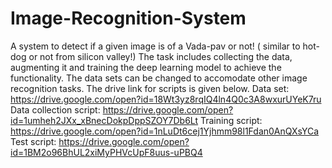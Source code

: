 # Image-Recognition-System
A system to detect if a given image is of a Vada-pav or not! ( similar to hot-dog or not from silicon valley!) The task includes collecting the data, augmenting it and training the deep learning model to achieve the functionality.
The data sets can be changed to accomodate other image recognition tasks.
The drive link for scripts is given below.
Data set: 		
https://drive.google.com/open?id=18Wt3yz8rqIQ4ln4Q0c3A8wxurUYeK7ru
Data collection script: 
https://drive.google.com/open?id=1umheh2JXx_xBnecDokpDppSZOY7Db6Lt
Training script: 
https://drive.google.com/open?id=1nLuDt6cej1Yjhmm98l1Fdan0AnQXsYCa
Test script: 
https://drive.google.com/open?id=1BM2o96BhUL2xiMyPHVcUpF8uus-uPBQ4
